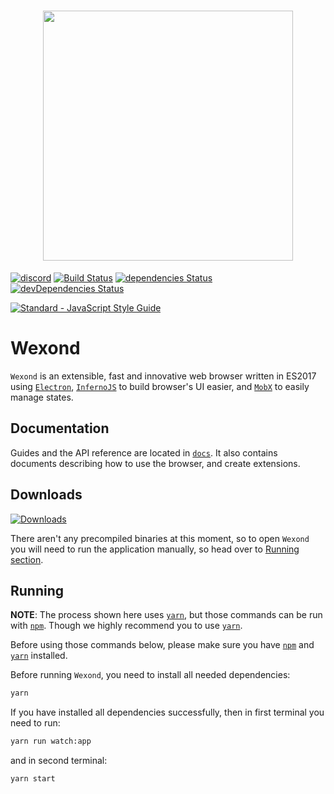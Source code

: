 <h1 align="center"><img src="https://wexond.nersent.tk/logo/wexond.png" width="400"></h1>

[![discord](https://discordapp.com/api/guilds/307605794680209409/widget.png)](https://discord.gg/yAA8DdK)
[![Build Status](https://travis-ci.org/Nersent/Wexond.svg)](https://travis-ci.org/Nersent/Wexond)
[![dependencies Status](https://david-dm.org/nersent/wexond/status.svg)](https://david-dm.org/nersent/wexond)
[![devDependencies Status](https://david-dm.org/nersent/wexond/dev-status.svg)](https://david-dm.org/nersent/wexond?type=dev)

[![Standard - JavaScript Style Guide](https://cdn.rawgit.com/feross/standard/master/badge.svg)](https://github.com/feross/standard)

# Wexond
`Wexond` is an extensible, fast and innovative web browser written in ES2017 using [`Electron`](https://github.com/electron/electron), [`InfernoJS`](https://github.com/infernojs/inferno) to build browser's UI easier, and [`MobX`](https://github.com/mobxjs/mobx) to easily manage states.

## Documentation
Guides and the API reference are located in [`docs`](https://github.com/Nersent/Wexond/docs).
It also contains documents describing how to use the browser, and create extensions.

## Downloads
[![Downloads](https://img.shields.io/github/downloads/Nersent/Wexond/total.svg)](https://github.com/Nersent/Wexond/releases)

There aren't any precompiled binaries at this moment, so to open `Wexond` you will need to run the application manually, so head over to [Running section](#running).

## Running
**NOTE**: The process shown here uses [`yarn`](https://yarnpkg.com/lang/en/), but those commands can be run with [`npm`](https://www.npmjs.com/). Though we highly recommend you to use [`yarn`](https://yarnpkg.com/lang/en/).

Before using those commands below, please make sure you have [`npm`](https://www.npmjs.com/) and [`yarn`](https://yarnpkg.com/lang/en/) installed.

Before running `Wexond`, you need to install all needed dependencies:
```bash
yarn
```

If you have installed all dependencies successfully, then in first terminal you need to run:
```bash
yarn run watch:app
```
and in second terminal:
```bash
yarn start
```

